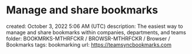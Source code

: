 # Manage and share bookmarks

created: October 3, 2022 5:06 AM (UTC)
description: The easiest way to manage and share bookmarks within companies, departments, and teams
folder: BOOKMRKS-MTHRFCKR / BROWSR-MTHRFCKR / Browser / Bookmarks
tags: bookmarking
url: https://teamsyncbookmarks.com
